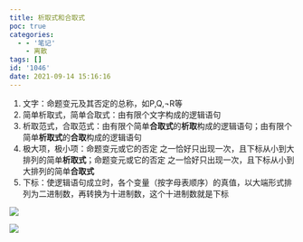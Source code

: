 ```yaml
---
title: 析取式和合取式
poc: true
categories:
  - - '笔记'
    - 离散
tags: []
id: '1046'
date: 2021-09-14 15:16:16
---
```


1.  文字：命题变元及其否定的总称，如P,Q,¬R等
2.  简单析取式，简单合取式：由有限个文字构成的逻辑语句
3.  析取范式，合取范式：由有限个简单**合取式**的**析取**构成的逻辑语句；由有限个简单**析取式**的**合取**构成的逻辑语句
4.  极大项，极小项：命题变元或它的否定 之一恰好只出现一次，且下标从小到大排列的简单**析取式**；命题变元或它的否定 之一恰好只出现一次，且下标从小到大排列的简单**合取式**
5.  下标：使逻辑语句成立时，各个变量（按字母表顺序）的真值，以大端形式排列为二进制数，再转换为十进制数，这个十进制数就是下标

![](https://www.ksroido.art/wp-content/uploads/2021/09/image-60-1024x313.png)

![](https://raw.githubusercontent.com/Valkierja/ALLPIC/main/img/202303172100245.png)
